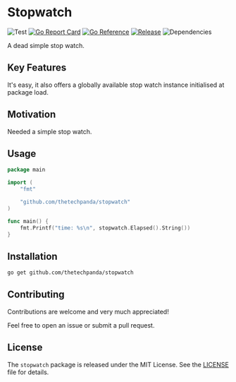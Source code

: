 # Stopwatch

![Test](https://github.com/thetechpanda/mutex/actions/workflows/go.yml/badge.svg)
[![Go Report Card](https://goreportcard.com/badge/github.com/thetechpanda/stopwatch)](https://goreportcard.com/report/github.com/thetechpanda/stopwatch)
[![Go Reference](https://pkg.go.dev/badge/github.com/thetechpanda/stopwatch.svg)](https://pkg.go.dev/github.com/thetechpanda/stopwatch)
[![Release](https://img.shields.io/github/release/thetechpanda/stopwatch.svg?style=flat-square)](https://github.com/thetechpanda/stopwatch/releases)
![Dependencies](https://img.shields.io/badge/Go_Dependencies-_None_-green.svg)

A dead simple stop watch.

## Key Features

It's easy, it also offers a globally available stop watch instance initialised at package load.

## Motivation

Needed a simple stop watch.

## Usage

```go
package main

import (
	"fmt"

	"github.com/thetechpanda/stopwatch"
)

func main() {
    fmt.Printf("time: %s\n", stopwatch.Elapsed().String())
}

```

## Installation

```bash
go get github.com/thetechpanda/stopwatch
```

## Contributing

Contributions are welcome and very much appreciated!

Feel free to open an issue or submit a pull request.

## License

The `stopwatch` package is released under the MIT License. See the [LICENSE](LICENSE) file for details.

